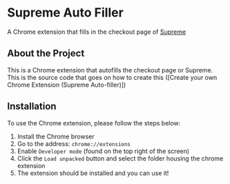 # Supreme Auto Filler

A Chrome extension that fills in the checkout page of [Supreme](https://www.supremenewyork.com)

## About the Project
This is a Chrome extension that autofills the checkout page or Supreme.
This is the source code that goes  on how to create this ([Create your own Chrome Extension (Supreme Auto-filler)])
## Installation
To use the Chrome extension, please follow the steps below:

1. Install the Chrome browser
2. Go to the address: `chrome://extensions`
3. Enable `Developer mode` (found on the top right of the screen)
4. Click the `Load unpacked` button and select the folder housing the chrome extension
5. The extension should be installed and you can use it!
